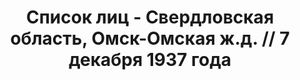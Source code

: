 ---
title: Список лиц - Свердловская область, Омск-Омская ж.д. // 7 декабря 1937 года
description: РГАСПИ, ф.17, оп.171, дело 413, лист 165
images:
- /disk/pictures/v05/17-171-413-165.jpg
- /disk/pictures/v05/17-171-413-166.jpg
- /disk/pictures/v05/17-171-413-167.jpg
- /disk/pictures/v05/17-171-413-168.jpg
- /disk/pictures/v05/17-171-413-169.jpg
- /disk/pictures/v05/17-171-413-170.jpg
---
